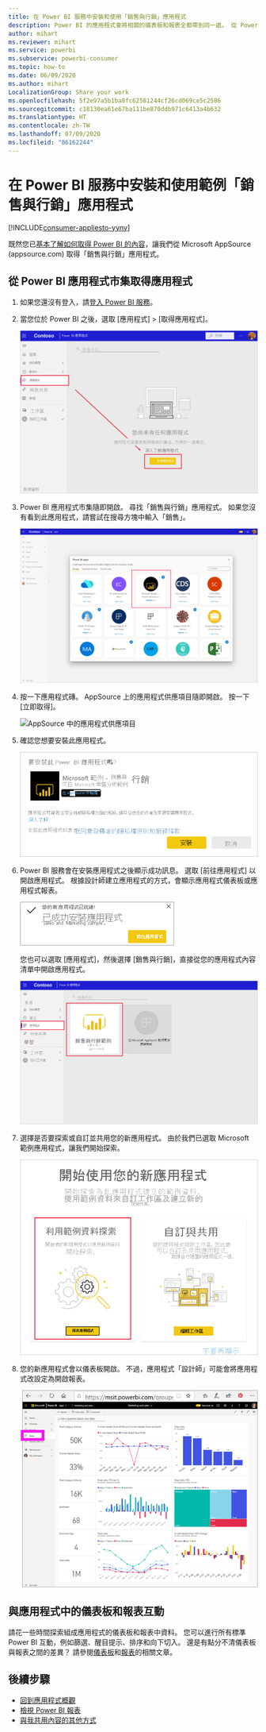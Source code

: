 ```yaml
---
title: 在 Power BI 服務中安裝和使用「銷售與行銷」應用程式
description: Power BI 的應用程式會將相關的儀表板和報表全都帶到同一處。 從 Power BI 應用程式市集安裝「銷售與行銷」應用程式。
author: mihart
ms.reviewer: mihart
ms.service: powerbi
ms.subservice: powerbi-consumer
ms.topic: how-to
ms.date: 06/09/2020
ms.author: mihart
LocalizationGroup: Share your work
ms.openlocfilehash: 5f2e97a5b1ba8fc62581244cf26cd069ce5c2586
ms.sourcegitcommit: c18130ea61e67ba111be870ddb971c6413a4b632
ms.translationtype: HT
ms.contentlocale: zh-TW
ms.lasthandoff: 07/09/2020
ms.locfileid: "86162244"
---
```

# <a name="install-and-use-the-sample-sales-and-marketing-app-in-the-power-bi-service"></a>在 Power BI 服務中安裝和使用範例「銷售與行銷」應用程式

[!INCLUDE[consumer-appliesto-yyny](../includes/consumer-appliesto-yyny.md)]

既然您已[基本了解如何取得 Power BI 的內容](end-user-app-view.md)，讓我們從 Microsoft AppSource (appsource.com) 取得「銷售與行銷」應用程式。 


## <a name="get-the-app-from-the-power-bi-apps-marketplace"></a>從 Power BI 應用程式市集取得應用程式

1. 如果您還沒有登入，請[登入 Power BI 服務](./end-user-sign-in.md)。 

1. 當您位於 Power BI 之後，選取 [應用程式] > [取得應用程式]。 

    ![取得應用程式  ](./media/end-user-app-marketing/power-bi-get-apps.png)

1. Power BI 應用程式市集隨即開啟。 尋找「銷售與行銷」應用程式。 如果您沒有看到此應用程式，請嘗試在搜尋方塊中輸入「銷售」。

    ![Power BI 應用程式市集  ](./media/end-user-app-marketing/power-bi-apps-marketplace.png)

1. 按一下應用程式磚。 AppSource 上的應用程式供應項目隨即開啟。 按一下 [立即取得]。

   ![AppSource 中的應用程式供應項目](./media/end-user-app-marketing/power-bi-apps-app-offering.png)

1. 確認您想要安裝此應用程式。

   ![要安裝此應用程式嗎？](./media/end-user-app-marketing/power-bi-app-install.png)

5. Power BI 服務會在安裝應用程式之後顯示成功訊息。 選取 [前往應用程式] 以開啟應用程式。 根據設計師建立應用程式的方式，會顯示應用程式儀表板或應用程式報表。

    ![已成功安裝應用程式 ](./media/end-user-app-marketing/power-bi-app-ready.png)

    您也可以選取 [應用程式]，然後選擇 [銷售與行銷]，直接從您的應用程式內容清單中開啟應用程式。

    ![Power BI 的應用程式](./media/end-user-app-marketing/power-bi-apps-sales-marketing.png)


6. 選擇是否要探索或自訂並共用您的新應用程式。 由於我們已選取 Microsoft 範例應用程式，讓我們開始探索。 

    ![使用範例資料進行探索](./media/end-user-app-marketing/power-bi-explore.png)

7.  您的新應用程式會以儀表板開啟。 不過，應用程式「設計師」可能會將應用程式改設定為開啟報表。  

    ![使用範例資料進行探索](./media/end-user-app-marketing/power-bi-new-app.png)




## <a name="interact-with-the-dashboards-and-reports-in-the-app"></a>與應用程式中的儀表板和報表互動
請花一些時間探索組成應用程式的儀表板和報表中資料。 您可以進行所有標準 Power BI 互動，例如篩選、醒目提示、排序和向下切入。  還是有點分不清儀表板與報表之間的差異？  請參閱[儀表板](end-user-dashboards.md)和[報表](end-user-reports.md)的相關文章。  




## <a name="next-steps"></a>後續步驟
* [回到應用程式概觀](end-user-apps.md)
* [檢視 Power BI 報表](end-user-report-open.md)
* [與我共用內容的其他方式](end-user-shared-with-me.md)
